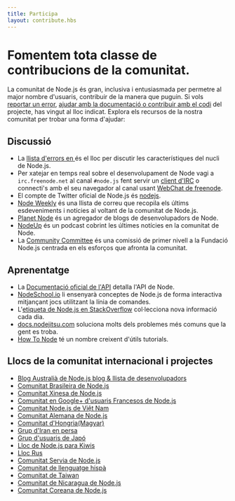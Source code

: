 ```yaml
---
title: Participa
layout: contribute.hbs
---
```


# Fomentem tota classe de contribucions de la comunitat.

La comunitat de Node.js és gran, inclusiva i entusiasmada per permetre al major nombre d'usuaris,
contribuir de la manera que puguin. Si vols [reportar un error](https://github.com/nodejs/node/issues),
[ajudar amb la documentació o contribuir amb el codi](/en/get-involved/contribute/) del projecte, has vingut al lloc indicat. Explora els recursos de la nostra comunitat per trobar una forma d'ajudar:


## Discussió

- La [llista d'errors en ](https://github.com/nodejs/node/issues) és el lloc per discutir les característiques del nucli de Node.js.
- Per xatejar en temps real sobre el desenvolupament de Node vagi a `irc.freenode.net` al canal `#node.js` fent servir un [client d'IRC](http://es.wikipedia.org/wiki/Anexo:Clientes_IRC) o connecti's amb el seu navegador al canal usant [WebChat de freenode](http://webchat.freenode.net/?channels=node.js).
- El compte de Twitter oficial de Node.js és  [nodejs](https://twitter.com/nodejs).
- [Node Weekly](http://nodeweekly.com) és una llista de correu que recopila els últims esdeveniments i notícies al voltant de la comunitat de Node.js.
- [Planet Node](http://planetnodejs.com) és un agregador de blogs de desenvolupadors de Node.
- [NodeUp](http://nodeup.com) és un podcast cobrint les últimes notícies en la comunitat de Node.
- La [Community Committee](https://github.com/nodejs/community-committee) és una comissió de primer nivell a la Fundació Node.js centrada en els esforços que afronta la comunitat.


## Aprenentatge

- La [Documentació oficial de l'API](/api) detalla l'API de Node.
- [NodeSchool.io](http://nodeschool.io) li ensenyarà conceptes de Node.js de forma interactiva mitjançant jocs utilitzant la línia de comandes.
- L'[etiqueta de Node.js en StackOverflow](http://stackoverflow.com/questions/tagged/node.js) col·lecciona nova informació cada dia.
- [docs.nodejitsu.com](http://docs.nodejitsu.com/) soluciona molts dels problemes més comuns que la gent es troba.
- [How To Node](http://howtonode.org/) té un nombre creixent d'útils tutorials.


## Llocs de la comunitat internacional i projectes

- [Blog Australià de Node.js blog &amp; llista de desenvolupadors](http://nodejs.org.au/)
- [Comunitat Brasileira de Node.js](http://www.nodebr.com/)
- [Comunitat Xinesa de Node.js](http://cnodejs.org)
- [Comunitat en Google+ d'usuaris Francesos de Node.js](https://plus.google.com/communities/113346206415381691435)
- [Comunitat Node.js de Việt Nam](http://nodejs.vn)
- [Comunitat Alemana de Node.js](http://nodecode.de)
- [Comunitat d'Hongria(Magyar)](http://nodehun.blogspot.com/)
- [Grup d'Iran en persa](http://nodejs.ir)
- [Grup d'usuaris de Japó](http://nodejs.jp/)
- [Lloc de Node.js para Kiwis](http://nodejs.geek.nz/)
- [Lloc Rus](http://node-center.ru/)
- [Comunitat Servia de Node.js](http://nodejs.rs/)
- [Comunitat de llenguatge hispà](http://nodehispano.com)
- [Comunitat de Taiwan](http://nodejs.tw)
- [Comunitat de Nicaragua de Node.js](http://nodenica.com/)
- [Comunitat Coreana de Node.js](http://nodejs.github.io/nodejs-ko/)
